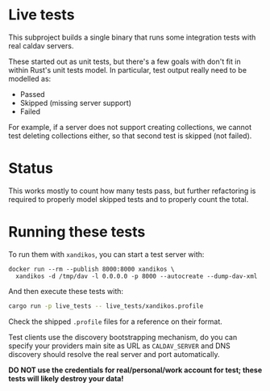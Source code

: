 # Live tests

This subproject builds a single binary that runs some integration tests with
real caldav servers.

These started out as unit tests, but there's a few goals with don't fit in
within Rust's unit tests model. In particular, test output really need to be
modelled as:

- Passed
- Skipped (missing server support)
- Failed

For example, if a server does not support creating collections, we cannot test
deleting collections either, so that second test is skipped (not failed).

# Status

This works mostly to count how many tests pass, but further refactoring is
required to properly model skipped tests and to properly count the total.

# Running these tests

To run them with `xandikos`, you can start a test server with:

```
docker run --rm --publish 8000:8000 xandikos \
  xandikos -d /tmp/dav -l 0.0.0.0 -p 8000 --autocreate --dump-dav-xml
```

And then execute these tests with:

```sh
cargo run -p live_tests -- live_tests/xandikos.profile
```

Check the shipped `.profile` files for a reference on their format.

Test clients use the discovery bootstrapping mechanism, do you can specify your
providers main site as URL as `CALDAV_SERVER` and DNS discovery should resolve
the real server and port automatically.

**DO NOT use the credentials for real/personal/work account for test; these
tests will likely destroy your data!**
